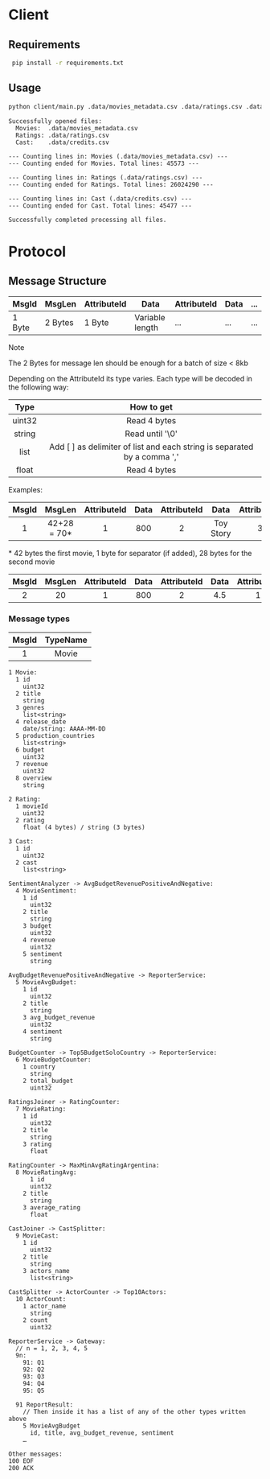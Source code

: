 # Client

## Requirements

```bash
 pip install -r requirements.txt
```

## Usage

```bash
python client/main.py .data/movies_metadata.csv .data/ratings.csv .data/credits.csv
```

```
Successfully opened files:
  Movies:  .data/movies_metadata.csv
  Ratings: .data/ratings.csv
  Cast:    .data/credits.csv

--- Counting lines in: Movies (.data/movies_metadata.csv) ---
--- Counting ended for Movies. Total lines: 45573 ---

--- Counting lines in: Ratings (.data/ratings.csv) ---
--- Counting ended for Ratings. Total lines: 26024290 ---

--- Counting lines in: Cast (.data/credits.csv) ---
--- Counting ended for Cast. Total lines: 45477 ---

Successfully completed processing all files.
```

# Protocol

## Message Structure

| MsgId  | MsgLen  | AttributeId | Data            | AttributeId | Data | ... |
| ------ | ------- | ----------- | --------------- | ----------- | ---- | --- |
| 1 Byte | 2 Bytes | 1 Byte      | Variable length | ...         | ...  | ... |

> [!Note]
> The 2 Bytes for message len should be enough for a batch of size < 8kb

Depending on the AttributeId its type varies. Each type will be decoded in the following way:

|     Type     |                                 How to get                                 |
| :----------: | :------------------------------------------------------------------------: |
|    uint32    |                                Read 4 bytes                                |
|    string    |                              Read until '\0'                               |
| list<string> | Add \[ \] as delimiter of list and each string is separated by a comma ',' |
|    float     |                                Read 4 bytes                                |

Examples:

| MsgId |    MsgLen    | AttributeId | Data | AttributeId |   Data    | AttributeId |       Data        | AttributeId |    Data    | AttributeId | Data | AttributeId |     Data     | AttributeId |   Data    | AttributeId |    Data    |
| :---: | :----------: | :---------: | :--: | :---------: | :-------: | :---------: | :---------------: | :---------: | :--------: | :---------: | :--: | :---------: | :----------: | :---------: | :-------: | :---------: | :--------: |
|   1   | 42+28 = 70\* |      1      | 800  |      2      | Toy Story |      3      | \[comedy,family\] |      4      | 1995-10-30 |      1      | 999  |      2      | Random movie |      3      | \[drama\] |      4      | 2000-10-30 |

\* 42 bytes the first movie, 1 byte for separator (if added), 28 bytes for the second movie

| MsgId | MsgLen | AttributeId | Data | AttributeId | Data | AttributeId | Data | AttributeId | Data |
| :---: | :----: | :---------: | :--: | :---------: | :--: | :---------: | :--: | :---------: | :--: |
|   2   |   20   |      1      | 800  |      2      | 4.5  |      1      | 999  |      2      | 3.0  |

### Message types

| MsgId | TypeName |
| :---: | :------: |
|   1   |  Movie   |

```
1 Movie:
  1 id
    uint32
  2 title
    string
  3 genres
    list<string>
  4 release_date
    date/string: AAAA-MM-DD
  5 production_countries
    list<string>
  6 budget
    uint32
  7 revenue
    uint32
  8 overview
    string

2 Rating:
  1 movieId
    uint32
  2 rating
    float (4 bytes) / string (3 bytes)

3 Cast:
  1 id
    uint32
  2 cast
    list<string>

SentimentAnalyzer -> AvgBudgetRevenuePositiveAndNegative:
  4 MovieSentiment:
    1 id
      uint32
    2 title
      string
    3 budget
      uint32
    4 revenue
      uint32
    5 sentiment
      string

AvgBudgetRevenuePositiveAndNegative -> ReporterService:
  5 MovieAvgBudget:
    1 id
      uint32
    2 title
      string
    3 avg_budget_revenue
      uint32
    4 sentiment
      string

BudgetCounter -> Top5BudgetSoloCountry -> ReporterService:
  6 MovieBudgetCounter:
    1 country
      string
    2 total_budget
      uint32

RatingsJoiner -> RatingCounter:
  7 MovieRating:
    1 id
      uint32
    2 title
      string
    3 rating
      float

RatingCounter -> MaxMinAvgRatingArgentina:
  8 MovieRatingAvg:
	  1 id
      uint32
    2 title
      string
    3 average_rating
      float

CastJoiner -> CastSplitter:
  9 MovieCast:
    1 id
      uint32
    2 title
      string
    3 actors_name
      list<string>

CastSplitter -> ActorCounter -> Top10Actors:
  10 ActorCount:
    1 actor_name
      string
    2 count
      uint32

ReporterService -> Gateway:
  // n = 1, 2, 3, 4, 5
  9n:
    91: Q1
    92: Q2
    93: Q3
    94: Q4
    95: Q5

  91 ReportResult:
    // Then inside it has a list of any of the other types written above
    5 MovieAvgBudget
      id, title, avg_budget_revenue, sentiment
    …

Other messages:
100 EOF
200 ACK

```
